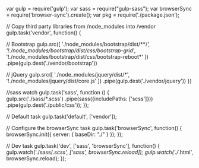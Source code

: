 var gulp = require('gulp');
var sass = require("gulp-sass");
var browserSync = require('browser-sync').create();
var pkg = require('./package.json');
 
// Copy third party libraries from /node_modules into /vendor
gulp.task('vendor', function() {

  // Bootstrap
  gulp.src([
      './node_modules/bootstrap/dist/**/*',
      '!./node_modules/bootstrap/dist/css/bootstrap-grid*',
      '!./node_modules/bootstrap/dist/css/bootstrap-reboot*'
    ])
    .pipe(gulp.dest('./vendor/bootstrap'))

  // jQuery
  gulp.src([
      './node_modules/jquery/dist/*',
      '!./node_modules/jquery/dist/core.js'
    ])
    .pipe(gulp.dest('./vendor/jquery'))
})

//sass watch
gulp.task('sass', function () {  
  gulp.src('./sass/*.scss')
      .pipe(sass({includePaths: ['scss']}))
      .pipe(gulp.dest('./public/css'));
});

// Default task
gulp.task('default', ['vendor']);

// Configure the browserSync task
gulp.task('browserSync', function() {
  browserSync.init({
    server: {
      baseDir: "./"
    }
  });
});

// Dev task
gulp.task('dev', ['sass', 'browserSync'], function() {
  gulp.watch('./sass/*.scss', ['sass', browserSync.reload]);
  gulp.watch('./*.html', browserSync.reload);
});

